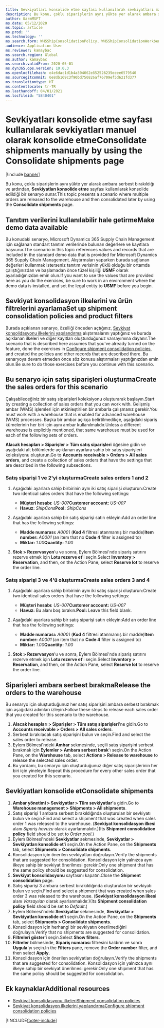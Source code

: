 ```yaml
---
title: Sevkiyatları konsolide etme sayfası kullanılarak sevkiyatları manuel olarak konsolide etme
description: Bu konu, çoklu siparişlerin aynı yükte yer alarak ambara serbest bırakıldığı ve ardından, Sevkiyatları konsolide etme sayfası kullanılarak konsolide edildiği bir senaryo sunar.
author: GarmMSFT
ms.date: 05/12/2020
ms.topic: article
ms.prod: ''
ms.technology: ''
ms.search.form: WHSShipConsolidationPolicy, WHSShipConsolidationWorkbench
audience: Application User
ms.reviewer: kamaybac
ms.search.region: Global
ms.author: kamaybac
ms.search.validFrom: 2020-05-01
ms.dyn365.ops.version: 10.0.3
ms.openlocfilehash: e4e6dac1d1b4a304062e852526235eeee6579540
ms.sourcegitcommit: 0e8db169c3f90bd750826af76709ef5d621fd377
ms.translationtype: HT
ms.contentlocale: tr-TR
ms.lasthandoff: 04/01/2021
ms.locfileid: "5840401"
---
```

# <a name="consolidate-shipments-manually-by-using-the-consolidate-shipments-page"></a><span data-ttu-id="b6ea8-103">Sevkiyatları konsolide etme sayfası kullanılarak sevkiyatları manuel olarak konsolide etme</span><span class="sxs-lookup"><span data-stu-id="b6ea8-103">Consolidate shipments manually by using the Consolidate shipments page</span></span>

[!include [banner](../includes/banner.md)]

<span data-ttu-id="b6ea8-104">Bu konu, çoklu siparişlerin aynı yükte yer alarak ambara serbest bırakıldığı ve ardından, **Sevkiyatları konsolide etme** sayfası kullanılarak konsolide edildiği bir senaryo sunar.</span><span class="sxs-lookup"><span data-stu-id="b6ea8-104">This topic presents a scenario where multiple orders are released to the warehouse and then consolidated later by using the **Consolidate shipments** page.</span></span>

## <a name="make-demo-data-available"></a><span data-ttu-id="b6ea8-105">Tanıtım verilerini kullanılabilir hale getirme</span><span class="sxs-lookup"><span data-stu-id="b6ea8-105">Make demo data available</span></span>

<span data-ttu-id="b6ea8-106">Bu konudaki senaryo, Microsoft Dynamics 365 Supply Chain Management için sağlanan standart tanıtım verilerinde bulunan değerlere ve kayıtlara başvurur.</span><span class="sxs-lookup"><span data-stu-id="b6ea8-106">The scenario in this topic references values and records that are included in the standard demo data that is provided for Microsoft Dynamics 365 Supply Chain Management.</span></span> <span data-ttu-id="b6ea8-107">Alıştırmaları yaparken burada sağlanan değerleri kullanmak isterseniz tanıtım verisinin yüklü olduğu bir ortamda çalıştığınızdan ve başlamadan önce tüzel kişiliği **USMF** olarak ayarladığınızdan emin olun.</span><span class="sxs-lookup"><span data-stu-id="b6ea8-107">If you want to use the values that are provided here as you do the exercises, be sure to work in an environment where the demo data is installed, and set the legal entity to **USMF** before you begin.</span></span>

## <a name="set-up-shipment-consolidation-policies-and-product-filters"></a><span data-ttu-id="b6ea8-108">Sevkiyat konsolidasyon ilkelerini ve ürün filtrelerini ayarlama</span><span class="sxs-lookup"><span data-stu-id="b6ea8-108">Set up shipment consolidation policies and product filters</span></span>

<span data-ttu-id="b6ea8-109">Burada açıklanan senaryo, özelliği önceden açtığınız, [Sevkiyat konsolidasyonu ilkelerini yapılandırma](configure-shipment-consolidation-policies.md) alıştırmalarını yaptığınız ve burada açıklanan ilkeleri ve diğer kayıtları oluşturduğunuz varsayımına dayanır.</span><span class="sxs-lookup"><span data-stu-id="b6ea8-109">The scenario that is described here assumes that you've already turned on the feature, done the exercises in [Configure shipment consolidation policies](configure-shipment-consolidation-policies.md), and created the policies and other records that are described there.</span></span> <span data-ttu-id="b6ea8-110">Bu senaryoya devam etmeden önce söz konusu alıştırmaları yaptığınızdan emin olun.</span><span class="sxs-lookup"><span data-stu-id="b6ea8-110">Be sure to do those exercises before you continue with this scenario.</span></span>

## <a name="create-the-sales-orders-for-this-scenario"></a><span data-ttu-id="b6ea8-111">Bu senaryo için satış siparişleri oluşturma</span><span class="sxs-lookup"><span data-stu-id="b6ea8-111">Create the sales orders for this scenario</span></span>

<span data-ttu-id="b6ea8-112">Çalışabileceğiniz bir satış siparişleri koleksiyonu oluşturarak başlayın.</span><span class="sxs-lookup"><span data-stu-id="b6ea8-112">Start by creating a collection of sales orders that you can work with.</span></span> <span data-ttu-id="b6ea8-113">Gelişmiş ambar (WMS) işlemleri için etkinleştirilen bir ambarla çalışmanız gerekir.</span><span class="sxs-lookup"><span data-stu-id="b6ea8-113">You must work with a warehouse that is enabled for advanced warehouse (WMS) processes.</span></span> <span data-ttu-id="b6ea8-114">Başka bir ambar açıkça belirtilmedikçe, aşağıdaki sipariş kümelerinin her biri için aynı ambar kullanılmalıdır.</span><span class="sxs-lookup"><span data-stu-id="b6ea8-114">Unless a different warehouse is explicitly mentioned, that same warehouse must be used for each of the following sets of orders.</span></span>

<span data-ttu-id="b6ea8-115">**Alacak hesapları \> Siparişler \> Tüm satış siparişleri** öğesine gidin ve aşağıdaki alt bölümlerde açıklanan ayarlara sahip bir satış siparişleri koleksiyonu oluşturun.</span><span class="sxs-lookup"><span data-stu-id="b6ea8-115">Go to **Accounts receivable \> Orders \> All sales orders**, and create a collection of sales orders that have the settings that are described in the following subsections.</span></span>

### <a name="create-sales-orders-1-and-2"></a><span data-ttu-id="b6ea8-116">Satış siparişi 1 ve 2'yi oluşturma</span><span class="sxs-lookup"><span data-stu-id="b6ea8-116">Create sales orders 1 and 2</span></span>

1. <span data-ttu-id="b6ea8-117">Aşağıdaki ayarlara sahip birbirinin aynı iki satış siparişi oluşturun:</span><span class="sxs-lookup"><span data-stu-id="b6ea8-117">Create two identical sales orders that have the following settings:</span></span>

    - <span data-ttu-id="b6ea8-118">**Müşteri hesabı:** *US-007*</span><span class="sxs-lookup"><span data-stu-id="b6ea8-118">**Customer account:** *US-007*</span></span>
    - <span data-ttu-id="b6ea8-119">**Havuz:** *ShipCons*</span><span class="sxs-lookup"><span data-stu-id="b6ea8-119">**Pool:** *ShipCons*</span></span>

1. <span data-ttu-id="b6ea8-120">Aşağıdaki ayarlara sahip bir satış siparişi satırı ekleyin:</span><span class="sxs-lookup"><span data-stu-id="b6ea8-120">Add an order line that has the following settings:</span></span>

    - <span data-ttu-id="b6ea8-121">**Madde numarası:** *A0001* (**Kod 4** filtresi atanmamış bir madde)</span><span class="sxs-lookup"><span data-stu-id="b6ea8-121">**Item number:** *A0001* (an item that no **Code 4** filter is assigned to)</span></span>
    - <span data-ttu-id="b6ea8-122">**Miktar:** *1.00*</span><span class="sxs-lookup"><span data-stu-id="b6ea8-122">**Quantity:** *1.00*</span></span>

1. <span data-ttu-id="b6ea8-123">**Stok \> Rezervasyon**'u ve sonra, Eylem Bölmesi'nde sipariş satırını rezerve etmek için **Lotu rezerve et**'i seçin.</span><span class="sxs-lookup"><span data-stu-id="b6ea8-123">Select **Inventory \> Reservation**, and then, on the Action Pane, select **Reserve lot** to reserve the order line.</span></span>

### <a name="create-sales-orders-3-and-4"></a><span data-ttu-id="b6ea8-124">Satış siparişi 3 ve 4'ü oluşturma</span><span class="sxs-lookup"><span data-stu-id="b6ea8-124">Create sales orders 3 and 4</span></span>

1. <span data-ttu-id="b6ea8-125">Aşağıdaki ayarlara sahip birbirinin aynı iki satış siparişi oluşturun:</span><span class="sxs-lookup"><span data-stu-id="b6ea8-125">Create two identical sales orders that have the following settings:</span></span>

    - <span data-ttu-id="b6ea8-126">**Müşteri hesabı:** *US-007*</span><span class="sxs-lookup"><span data-stu-id="b6ea8-126">**Customer account:** *US-007*</span></span>
    - <span data-ttu-id="b6ea8-127">**Havuz:** Bu alanı boş bırakın.</span><span class="sxs-lookup"><span data-stu-id="b6ea8-127">**Pool:** Leave this field blank.</span></span>

1. <span data-ttu-id="b6ea8-128">Aşağıdaki ayarlara sahip bir satış siparişi satırı ekleyin:</span><span class="sxs-lookup"><span data-stu-id="b6ea8-128">Add an order line that has the following settings:</span></span>

    - <span data-ttu-id="b6ea8-129">**Madde numarası:** *A0001* (**Kod 4** filtresi atanmamış bir madde)</span><span class="sxs-lookup"><span data-stu-id="b6ea8-129">**Item number:** *A0001* (an item that no **Code 4** filter is assigned to)</span></span>
    - <span data-ttu-id="b6ea8-130">**Miktar:** *1.00*</span><span class="sxs-lookup"><span data-stu-id="b6ea8-130">**Quantity:** *1.00*</span></span>

1. <span data-ttu-id="b6ea8-131">**Stok \> Rezervasyon**'u ve sonra, Eylem Bölmesi'nde sipariş satırını rezerve etmek için **Lotu rezerve et**'i seçin.</span><span class="sxs-lookup"><span data-stu-id="b6ea8-131">Select **Inventory \> Reservation**, and then, on the Action Pane, select **Reserve lot** to reserve the order line.</span></span>

## <a name="release-the-orders-to-the-warehouse"></a><span data-ttu-id="b6ea8-132">Siparişleri ambara serbest bırakma</span><span class="sxs-lookup"><span data-stu-id="b6ea8-132">Release the orders to the warehouse</span></span>

<span data-ttu-id="b6ea8-133">Bu senaryo için oluşturduğunuz her satış siparişini ambara serbest bırakmak için aşağıdaki adımları izleyin.</span><span class="sxs-lookup"><span data-stu-id="b6ea8-133">Follow these steps to release each sales order that you created for this scenario to the warehouse.</span></span>

1. <span data-ttu-id="b6ea8-134">**Alacak hesapları \> Siparişler \> Tüm satış siparişleri**'ne gidin.</span><span class="sxs-lookup"><span data-stu-id="b6ea8-134">Go to **Accounts receivable \> Orders \> All sales orders**.</span></span>
1. <span data-ttu-id="b6ea8-135">Serbest bırakılacak satış siparişini bulun ve seçin.</span><span class="sxs-lookup"><span data-stu-id="b6ea8-135">Find and select the sales order to release.</span></span>
1. <span data-ttu-id="b6ea8-136">Eylem Bölmesi'ndeki **Ambar** sekmesinde, seçili satış siparişini serbest bırakmak için **Eylemler \> Ambara serbest bırak**'ı seçin.</span><span class="sxs-lookup"><span data-stu-id="b6ea8-136">On the Action Pane, on the **Warehouse** tab, select **Actions \> Release to warehouse** to release the selected sales order.</span></span>
1. <span data-ttu-id="b6ea8-137">Bu yordamı, bu senaryo için oluşturduğunuz diğer satış siparişlerinin her biri için yineleyin.</span><span class="sxs-lookup"><span data-stu-id="b6ea8-137">Repeat this procedure for every other sales order that you created for this scenario.</span></span>

## <a name="consolidate-shipments"></a><span data-ttu-id="b6ea8-138">Sevkiyatları konsolide et</span><span class="sxs-lookup"><span data-stu-id="b6ea8-138">Consolidate shipments</span></span>

1. <span data-ttu-id="b6ea8-139">**Ambar yönetimi \> Sevkiyatlar \> Tüm sevkiyatlar**'a gidin.</span><span class="sxs-lookup"><span data-stu-id="b6ea8-139">Go to **Warehouse management \> Shipments \> All shipments**.</span></span>
1. <span data-ttu-id="b6ea8-140">Satış siparişi 1 ambara serbest bırakıldığında oluşturulan bir sevkiyatı bulun ve seçin.</span><span class="sxs-lookup"><span data-stu-id="b6ea8-140">Find and select a shipment that was created when sales order 1 was released to the warehouse.</span></span> <span data-ttu-id="b6ea8-141">(**Sevkiyat konsolidasyon ilkesi** alanı *Sipariş havuzu* olarak ayarlanmalıdır.)</span><span class="sxs-lookup"><span data-stu-id="b6ea8-141">(Its **Shipment consolidation policy** field should be set to *Order pool*.)</span></span>
1. <span data-ttu-id="b6ea8-142">Eylem Bölmesi'ndeki **Sevkiyatlar** sekmesinde, **Sevkiyatlar \> Sevkiyatları konsolide et**'i seçin.</span><span class="sxs-lookup"><span data-stu-id="b6ea8-142">On the Action Pane, on the **Shipments** tab, select **Shipments \> Consolidate shipments**.</span></span>
1. <span data-ttu-id="b6ea8-143">Konsolidasyon için önerilen sevkiyatları doğrulayın.</span><span class="sxs-lookup"><span data-stu-id="b6ea8-143">Verify the shipments that are suggested for consolidation.</span></span> <span data-ttu-id="b6ea8-144">Konsolidasyon için yalnızca aynı ilkeye sahip bir sevkiyat önerilmesi gerekir.</span><span class="sxs-lookup"><span data-stu-id="b6ea8-144">Only one shipment that has the same policy should be suggested for consolidation.</span></span>
1. <span data-ttu-id="b6ea8-145">**Sevkiyat konsolidasyonu** sayfasını kapatın.</span><span class="sxs-lookup"><span data-stu-id="b6ea8-145">Close the **Shipment consolidation** page.</span></span>
1. <span data-ttu-id="b6ea8-146">Satış siparişi 3 ambara serbest bırakıldığında oluşturulan bir sevkiyatı bulun ve seçin.</span><span class="sxs-lookup"><span data-stu-id="b6ea8-146">Find and select a shipment that was created when sales order 3 was released to the warehouse.</span></span> <span data-ttu-id="b6ea8-147">(**Sevkiyat konsolidasyon ilkesi** alanı *Varsayılan* olarak ayarlanmalıdır.)</span><span class="sxs-lookup"><span data-stu-id="b6ea8-147">(Its **Shipment consolidation policy** field should be set to *Default*.)</span></span>
1. <span data-ttu-id="b6ea8-148">Eylem Bölmesi'ndeki **Sevkiyatlar** sekmesinde, **Sevkiyatlar \> Sevkiyatları konsolide et**'i seçin.</span><span class="sxs-lookup"><span data-stu-id="b6ea8-148">On the Action Pane, on the **Shipments** tab, select **Shipments \> Consolidate shipments**.</span></span>
1. <span data-ttu-id="b6ea8-149">Konsolidasyon için herhangi bir sevkiyatın önerilmediğini doğrulayın.</span><span class="sxs-lookup"><span data-stu-id="b6ea8-149">Verify that no shipments are suggested for consolidation.</span></span>
1. <span data-ttu-id="b6ea8-150">**Filtreleri göster**'i seçin.</span><span class="sxs-lookup"><span data-stu-id="b6ea8-150">Select **Show filters**.</span></span>
1. <span data-ttu-id="b6ea8-151">**Filtreler** bölmesinde, **Sipariş numarası** filtresini kaldırın ve sonra **Uygula**'yı seçin.</span><span class="sxs-lookup"><span data-stu-id="b6ea8-151">In the **Filters** pane, remove the **Order number** filter, and then select **Apply**.</span></span>
1. <span data-ttu-id="b6ea8-152">Konsolidasyon için önerilen sevkiyatları doğrulayın.</span><span class="sxs-lookup"><span data-stu-id="b6ea8-152">Verify the shipments that are suggested for consolidation.</span></span> <span data-ttu-id="b6ea8-153">Konsolidasyon için yalnızca aynı ilkeye sahip bir sevkiyat önerilmesi gerekir.</span><span class="sxs-lookup"><span data-stu-id="b6ea8-153">Only one shipment that has the same policy should be suggested for consolidation.</span></span>

## <a name="additional-resources"></a><span data-ttu-id="b6ea8-154">Ek kaynaklar</span><span class="sxs-lookup"><span data-stu-id="b6ea8-154">Additional resources</span></span>

- [<span data-ttu-id="b6ea8-155">Sevkiyat konsolidasyonu ilkeleri</span><span class="sxs-lookup"><span data-stu-id="b6ea8-155">Shipment consolidation policies</span></span>](about-shipment-consolidation-policies.md)
- [<span data-ttu-id="b6ea8-156">Sevkiyat konsolidasyon ilkelerini yapılandırma</span><span class="sxs-lookup"><span data-stu-id="b6ea8-156">Configure shipment consolidation policies</span></span>](configure-shipment-consolidation-policies.md)

[!INCLUDE[footer-include](../../includes/footer-banner.md)]